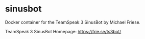 # sinusbot

Docker container for the TeamSpeak 3 SinusBot by Michael Friese.

TeamSpeak 3 SinusBot Homepage: https://frie.se/ts3bot/
